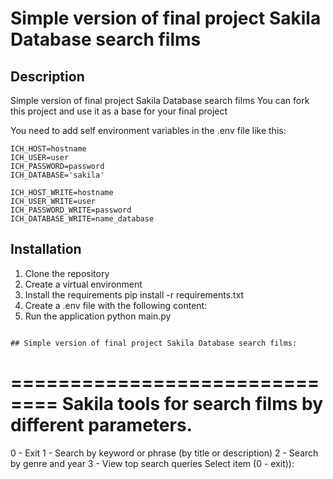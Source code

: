 # Simple version of final project Sakila Database search films

## Description
Simple version of final project Sakila Database search films
You can fork this project and use it as a base for your final project

You need to add self environment variables in the .env file
like this:
```
ICH_HOST=hostname
ICH_USER=user
ICH_PASSWORD=password
ICH_DATABASE='sakila'

ICH_HOST_WRITE=hostname
ICH_USER_WRITE=user
ICH_PASSWORD_WRITE=password
ICH_DATABASE_WRITE=name_database
```

## Installation
1. Clone the repository
2. Create a virtual environment
3. Install the requirements
pip install -r requirements.txt
4. Create a .env file with the following content:
5. Run the application
python main.py
```

## Simple version of final project Sakila Database search films:
```
==============================
Sakila tools for search films by different parameters.
==============================
 0 - Exit
 1 - Search by keyword or phrase (by title or description)
 2 - Search by genre and year
 3 - View top search queries
Select item (0 - exit)): 
```

